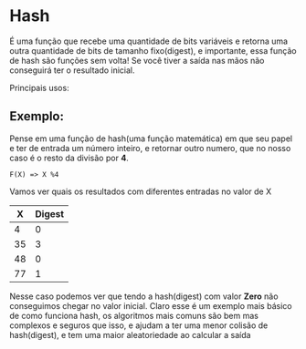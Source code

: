 # Hash

É uma função que recebe uma quantidade de bits variáveis e retorna uma outra quantidade de bits de tamanho fixo(digest), e importante, essa função de hash são funções sem volta! Se você tiver a saída nas mãos não conseguirá ter o resultado inicial.

Principais usos:

## Exemplo:

Pense em uma função de hash(uma função matemática) em que seu papel e ter de entrada um número inteiro, e retornar outro numero, que no nosso caso é o resto da divisão por **4**.

`F(X) => X %4`

Vamos ver quais os resultados com diferentes entradas no valor de X

| X | Digest  |
|---|---|
| 4 | 0 |
| 35 | 3 |
| 48 | 0 |
| 77 | 1 |

Nesse caso podemos ver que tendo a hash(digest) com valor **Zero** não conseguimos chegar no valor inicial. Claro esse é um exemplo mais básico de como funciona hash, os algoritmos mais comuns são bem mas complexos e seguros que isso, e ajudam a ter uma menor colisão de hash(digest), e tem uma maior aleatoriedade ao calcular a saída